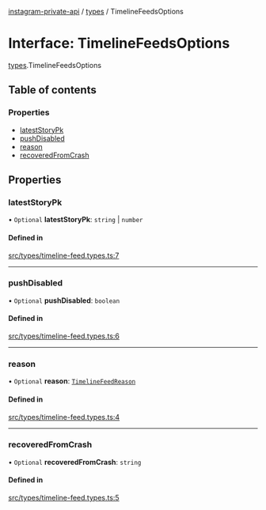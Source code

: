 [instagram-private-api](../../README.md) / [types](../../modules/types.md) / TimelineFeedsOptions

# Interface: TimelineFeedsOptions

[types](../../modules/types.md).TimelineFeedsOptions

## Table of contents

### Properties

- [latestStoryPk](TimelineFeedsOptions.md#lateststorypk)
- [pushDisabled](TimelineFeedsOptions.md#pushdisabled)
- [reason](TimelineFeedsOptions.md#reason)
- [recoveredFromCrash](TimelineFeedsOptions.md#recoveredfromcrash)

## Properties

### latestStoryPk

• `Optional` **latestStoryPk**: `string` \| `number`

#### Defined in

[src/types/timeline-feed.types.ts:7](https://github.com/Nerixyz/instagram-private-api/blob/4971f34/src/types/timeline-feed.types.ts#L7)

___

### pushDisabled

• `Optional` **pushDisabled**: `boolean`

#### Defined in

[src/types/timeline-feed.types.ts:6](https://github.com/Nerixyz/instagram-private-api/blob/4971f34/src/types/timeline-feed.types.ts#L6)

___

### reason

• `Optional` **reason**: [`TimelineFeedReason`](../../modules/types.md#timelinefeedreason)

#### Defined in

[src/types/timeline-feed.types.ts:4](https://github.com/Nerixyz/instagram-private-api/blob/4971f34/src/types/timeline-feed.types.ts#L4)

___

### recoveredFromCrash

• `Optional` **recoveredFromCrash**: `string`

#### Defined in

[src/types/timeline-feed.types.ts:5](https://github.com/Nerixyz/instagram-private-api/blob/4971f34/src/types/timeline-feed.types.ts#L5)
